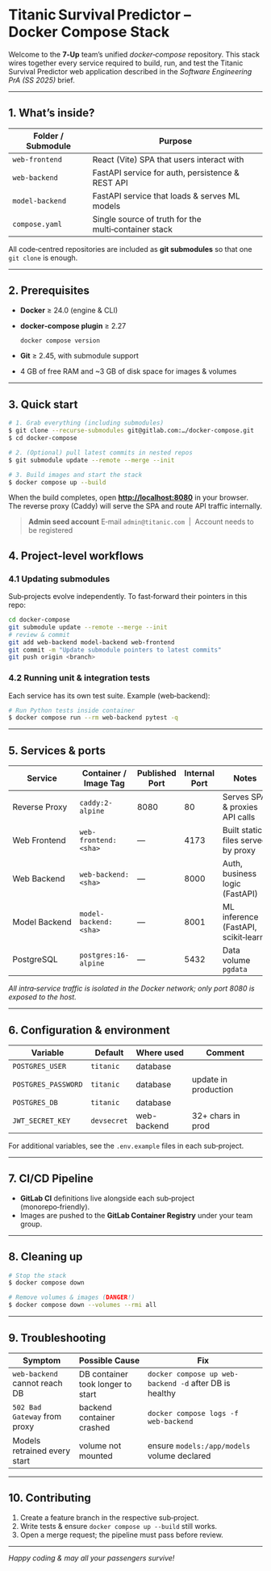 # Titanic Survival Predictor – Docker Compose Stack

Welcome to the **7‑Up** team’s unified *docker‑compose* repository. This stack wires together every service required to build, run, and test the Titanic Survival Predictor web application described in the *Software Engineering PrA (SS 2025)* brief.

---

## 1. What’s inside?

| Folder / Submodule   | Purpose                                                  |
| -------------------- | -------------------------------------------------------- |
| `web-frontend`       | React (Vite) SPA that users interact with                |
| `web-backend`        | FastAPI service for auth, persistence & REST API         |
| `model-backend`      | FastAPI service that loads & serves ML models            |
| `compose.yaml`       | Single source of truth for the multi‑container stack     |

All code‑centred repositories are included as **git submodules** so that one `git clone` is enough.

---

## 2. Prerequisites

* **Docker** ≥ 24.0 (engine & CLI)
* **docker‑compose plugin** ≥ 2.27

  ```bash
  docker compose version
  ```
* **Git** ≥ 2.45, with submodule support
* 4 GB of free RAM and \~3 GB of disk space for images & volumes

---

## 3. Quick start

```bash
# 1. Grab everything (including submodules)
$ git clone --recurse-submodules git@gitlab.com:…/docker-compose.git
$ cd docker-compose

# 2. (Optional) pull latest commits in nested repos
$ git submodule update --remote --merge --init

# 3. Build images and start the stack
$ docker compose up --build
```

When the build completes, open **[http://localhost:8080](http://localhost:8080)** in your browser.
The reverse proxy (Caddy) will serve the SPA and route API traffic internally.

> **Admin seed account**
> E‑mail `admin@titanic.com`  |  Account needs to be registered

## 4. Project‑level workflows

### 4.1 Updating submodules

Sub‐projects evolve independently. To fast‑forward their pointers in this repo:

```bash
cd docker-compose
git submodule update --remote --merge --init
# review & commit
git add web-backend model-backend web-frontend
git commit -m "Update submodule pointers to latest commits"
git push origin <branch>
```

### 4.2 Running unit & integration tests

Each service has its own test suite. Example (web‑backend):

```bash
# Run Python tests inside container
$ docker compose run --rm web-backend pytest -q
```

---

## 5. Services & ports

| Service       | Container / Image Tag | Published Port | Internal Port | Notes                                |
| ------------- | --------------------- | -------------- | ------------- | ------------------------------------ |
| Reverse Proxy | `caddy:2-alpine`      | 8080           | 80            | Serves SPA & proxies API calls       |
| Web Frontend  | `web-frontend:<sha>`  | —              | 4173          | Built static files served by proxy   |
| Web Backend   | `web-backend:<sha>`   | —              | 8000          | Auth, business logic (FastAPI)       |
| Model Backend | `model-backend:<sha>` | —              | 8001          | ML inference (FastAPI, scikit‑learn) |
| PostgreSQL    | `postgres:16-alpine`  | —              | 5432          | Data volume `pgdata`                 |

*All intra‑service traffic is isolated in the Docker network; only port 8080 is exposed to the host.*

---

## 6. Configuration & environment

| Variable            | Default     | Where used  | Comment              |
| ------------------- | ----------- | ----------- | -------------------- |
| `POSTGRES_USER`     | `titanic`   | database    |                      |
| `POSTGRES_PASSWORD` | `titanic`   | database    | update in production |
| `POSTGRES_DB`       | `titanic`   | database    |                      |
| `JWT_SECRET_KEY`    | `devsecret` | web-backend | 32+ chars in prod    |

For additional variables, see the `.env.example` files in each sub‑project.

---

## 7. CI/CD Pipeline


* **GitLab CI** definitions live alongside each sub‑project (monorepo‑friendly).
* Images are pushed to the **GitLab Container Registry** under your team group.

---

## 8. Cleaning up

```bash
# Stop the stack
$ docker compose down

# Remove volumes & images (DANGER!)
$ docker compose down --volumes --rmi all
```

---

## 9. Troubleshooting

| Symptom                       | Possible Cause                    | Fix                                                    |
| ----------------------------- | --------------------------------- | ------------------------------------------------------ |
| `web-backend` cannot reach DB | DB container took longer to start | `docker compose up web-backend -d` after DB is healthy |
| `502 Bad Gateway` from proxy  | backend container crashed         | `docker compose logs -f web-backend`                   |
| Models retrained every start  | volume not mounted                | ensure `models:/app/models` volume declared            |

---

## 10. Contributing

1. Create a feature branch in the respective sub‑project.
2. Write tests & ensure `docker compose up --build` still works.
3. Open a merge request; the pipeline must pass before review.

---

*Happy coding & may all your passengers survive!*
